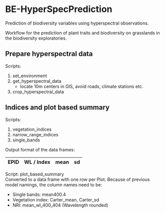 # BE-HyperSpecPrediction
Prediction of biodiversity variables using hyperspectral observations.

Workflow for the prediction of plant traits and biodiversity on grasslands in the biodiversity exploratories.

## Prepare hyperspectral data
Scripts:
1. set_environment
1. get_hyperspectral_data
   * locate 10m centers in GIS, avoid roads, climate stations etc.
1. crop_hyperspectral_data

## Indices and plot based summary
Scripts:
1. vegetation_indices
1. narrow_range_indices
1. single_bands

Output format of the data frames:

| EPID | WL / Index | mean | sd |
|------|------------|------|----|

Script: plot_based_summary <br/>
Converted to a data frame with one row per Plot. Because of previous model namings, the column names need to be:
* Single bands: mean400.4
* Vegetation index: Carter_mean, Carter_sd
* NRI: mean_wl_400_404 (Wavelength rounded)

